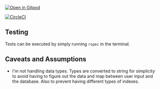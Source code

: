 [![Open in Gitpod](https://gitpod.io/button/open-in-gitpod.svg)](https://gitpod.io/#https://github.com/giorgenes/json-search-sample)

[![CircleCI](https://circleci.com/gh/circleci/circleci-docs.svg?style=svg)](https://circleci.com/gh/circleci/circleci-docs)




## Testing

Tests can be executed by simply running `rspec` in the terminal.

## Caveats and Assumptions

- I'm not handling data types. Types are converted to string for simplicity to avoid having to figure out the data
  and map between user input and the database. Also to prevent having different types of indexes.
